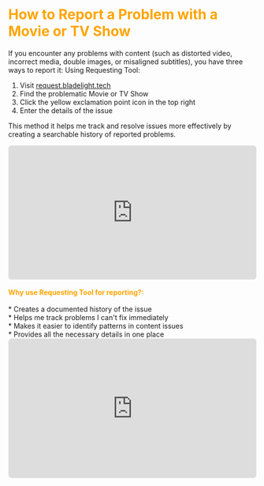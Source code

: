# <span style="color:orange">How to Report a Problem with a Movie or TV Show</span>
If you encounter any problems with content (such as distorted video, incorrect media, double images, or misaligned subtitles), you have three ways to report it:
Using Requesting Tool:

1. Visit [request.bladelight.tech](https://request.bladelight.tech)
2. Find the problematic Movie or TV Show
3. Click the yellow exclamation point icon in the top right
4. Enter the details of the issue

This method it helps me track and resolve issues more effectively by creating a searchable history of reported problems.

<div style="position:relative;height:0;width:100%;overflow:hidden;z-index:99999;border-radius:6px;box-sizing:border-box;border:1px solid #e7e7e7;padding-bottom:calc(47.44525547% + 31px)"><iframe src="https://www.guidejar.com/embed/5ffd99b6-cbb3-484f-b032-5876b8033a97?type=1&controls=on" width="100%" height="100%" style="position:absolute;inset:0" allowfullscreen frameborder="0"></iframe></div><br>
<b><span style="color:orange">Why use Requesting Tool for reporting?:</span></b>
<br>
<br>
  * Creates a documented history of the issue<br>
  * Helps me track problems I can't fix immediately<br>
  * Makes it easier to identify patterns in content issues<br>
  * Provides all the necessary details in one place

<div style="position:relative;height:0;width:100%;overflow:hidden;z-index:1;border-radius:6px;box-sizing:border-box;border:1px solid #e7e7e7;padding-bottom:calc(49.64843750% + 31px)">
<iframe src="https://www.guidejar.com/guides/5ffd99b6-cbb3-484f-b032-5876b8033a97" width="100%" height="100%" style="position:absolute;inset:0" allowfullscreen frameborder="0"></iframe>
</div>